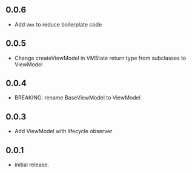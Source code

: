 ## 0.0.6

* Add ```Vmx``` to reduce boilerplate code

## 0.0.5

* Change createViewModel in VMState return type from subclasses to ViewModel

## 0.0.4

* BREAKING: rename BaseViewModel to ViewModel

## 0.0.3

* Add ViewModel with lifecycle observer

## 0.0.1

* initial release.
